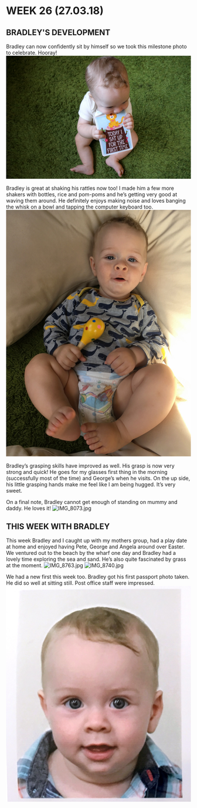 # WEEK 26 (27.03.18)

## BRADLEY'S DEVELOPMENT
Bradley can now confidently sit by himself so we took this milestone photo to celebrate. Hooray!
![IMG_7893.jpg](IMG_7893.jpg "IMG_7893.jpg")

Bradley is great at shaking his rattles now too! I made him a few more shakers with bottles, rice and pom-poms and he’s getting very good at waving them around. He definitely enjoys making noise and loves banging the whisk on a bowl and tapping the computer keyboard too.
![IMG_8823.jpg](IMG_8823.jpg "IMG_8823.jpg")

Bradley’s grasping skills have improved as well. His grasp is now very strong and quick! He goes for my glasses first thing in the morning (successfully most of the time) and George’s when he visits. On the up side, his little grasping hands make me feel like I am being hugged. It’s very sweet.

On a final note, Bradley cannot get enough of standing on mummy and daddy. He loves it! 
![IMG_8073.jpg](IMG_8073.jpg "IMG_8073.jpg")

## THIS WEEK WITH BRADLEY
This week Bradley and I caught up with my mothers group, had a play date at home and enjoyed having Pete, George and Angela around over Easter. We ventured out to the beach by the wharf one day and Bradley had a lovely time exploring the sea and sand. He’s also quite fascinated by grass at the moment. 
![IMG_8763.jpg](IMG_8763.jpg "IMG_8763.jpg")
![IMG_8740.jpg](IMG_8740.jpg "IMG_8740.jpg")

We had a new first this week too. Bradley got his first passport photo taken. He did so well at sitting still. Post office staff were impressed. 
![IMG_8697.jpg](IMG_8697.jpg "IMG_8697.jpg")
